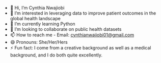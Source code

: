 - 👋 Hi, I’m Cynthia Nwajiobi
- 👀 I’m interested in leveraging data to improve patient outcomes in the global health landscape
- 🌱 I’m currently learning Python
- 💞️ I’m looking to collaborate on public health datasets
- 📫 How to reach me - Email: cynthianwajiobi01@gmail.com
- 😄 Pronouns: She/Her/Hers
- ⚡ Fun fact: I come from a creative background as well as a medical background, and I do both quite excellently. 

<!---
Cynthia-Nwajiobi/Cynthia-Nwajiobi is a ✨ special ✨ repository because its `README.md` (this file) appears on your GitHub profile.
You can click the Preview link to take a look at your changes.
--->
